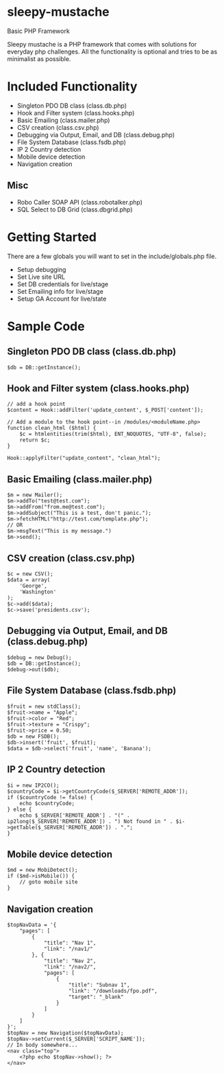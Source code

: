 sleepy-mustache
================================================================================

Basic PHP Framework

Sleepy mustache is a PHP framework that comes with solutions for everyday php
challenges.  All the functionality is optional and tries to be as minimalist as
possible.

Included Functionality
================================================================================
* Singleton PDO DB class (class.db.php)
* Hook and Filter system (class.hooks.php)
* Basic Emailing (class.mailer.php)
* CSV creation (class.csv.php)
* Debugging via Output, Email, and DB (class.debug.php)
* File System Database (class.fsdb.php)
* IP 2 Country detection
* Mobile device detection
* Navigation creation

Misc
--------------------------------------------------------------------------------
* Robo Caller SOAP API (class.robotalker.php)
* SQL Select to DB Grid (class.dbgrid.php)


Getting Started
================================================================================
There are a few globals you will want to set in the include/globals.php file.

* Setup debugging
* Set Live site URL
* Set DB credentials for live/stage
* Set Emailing info for live/stage
* Setup GA Account for live/state

Sample Code
================================================================================

Singleton PDO DB class (class.db.php)
--------------------------------------------------------------------------------
	$db = DB::getInstance();

Hook and Filter system (class.hooks.php)
--------------------------------------------------------------------------------
	// add a hook point
	$content = Hook::addFilter('update_content', $_POST['content']);

	// Add a module to the hook point--in /modules/<moduleName.php>
	function clean_html ($html) {
		$c = htmlentities(trim($html), ENT_NOQUOTES, "UTF-8", false);
		return $c;
	}

	Hook::applyFilter("update_content", "clean_html");

Basic Emailing (class.mailer.php)
--------------------------------------------------------------------------------
	$m = new Mailer();
	$m->addTo("test@test.com");
	$m->addFrom("from.me@test.com");
	$m->addSubject("This is a test, don't panic.");
	$m->fetchHTML("http://test.com/template.php");
	// OR
	$m->msgText("This is my message.")
	$m->send();

CSV creation (class.csv.php)
--------------------------------------------------------------------------------
	$c = new CSV();
	$data = array(
		'George',
		'Washington'
	);
	$c->add($data);
	$c->save('presidents.csv');


Debugging via Output, Email, and DB (class.debug.php)
--------------------------------------------------------------------------------
	$debug = new Debug();
	$db = DB::getInstance();
	$debug->out($db);

File System Database (class.fsdb.php)
--------------------------------------------------------------------------------
	$fruit = new stdClass();
	$fruit->name = "Apple";
	$fruit->color = "Red";
	$fruit->texture = "Crispy";
	$fruit->price = 0.50;
	$db = new FSDB();
	$db->insert('fruit', $fruit);
	$data = $db->select('fruit', 'name', 'Banana');

IP 2 Country detection
--------------------------------------------------------------------------------
	$i = new IP2CO();
	$countryCode = $i->getCountryCode($_SERVER['REMOTE_ADDR']);
	if ($countryCode != false) {
		echo $countryCode;
	} else {
		echo $_SERVER['REMOTE_ADDR'] . "(" . ip2long($_SERVER['REMOTE_ADDR']) . ") Not found in " . $i->getTable($_SERVER['REMOTE_ADDR']) . ".";
	}

Mobile device detection
--------------------------------------------------------------------------------
	$md = new MobiDetect();
	if ($md->isMobile()) {
		// goto mobile site
	}

Navigation creation
--------------------------------------------------------------------------------
	$topNavData = '{
		"pages": [
			{
				"title": "Nav 1",
				"link": "/nav1/"
			}, {
				"title": "Nav 2",
				"link": "/nav2/",
				"pages": [
					{
						"title": "Subnav 1",
						"link": "/downloads/fpo.pdf",
						"target": "_blank"
					}
				]
			}
		]
	}';
	$topNav = new Navigation($topNavData);
	$topNav->setCurrent($_SERVER['SCRIPT_NAME']);
	// In body somewhere...
	<nav class="top">
		<?php echo $topNav->show(); ?>
	</nav>